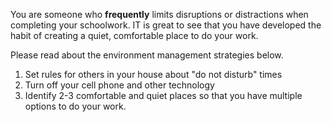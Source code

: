 
You are someone who **frequently** limits disruptions or distractions when completing your schoolwork. IT is great to see that you have developed the habit of creating a quiet, comfortable place to do your work.

Please read about the environment management strategies below.

1.	Set rules for others in your house about "do not disturb" times
2.	Turn off your cell phone and other technology
3.	Identify 2-3 comfortable and quiet places so that you have multiple options to do your work.


